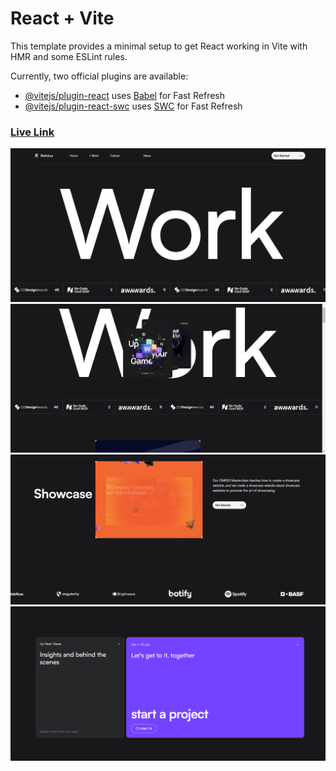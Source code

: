 # React + Vite

This template provides a minimal setup to get React working in Vite with HMR and some ESLint rules.

Currently, two official plugins are available:

- [@vitejs/plugin-react](https://github.com/vitejs/vite-plugin-react/blob/main/packages/plugin-react/README.md) uses [Babel](https://babeljs.io/) for Fast Refresh
- [@vitejs/plugin-react-swc](https://github.com/vitejs/vite-plugin-react-swc) uses [SWC](https://swc.rs/) for Fast Refresh


### [Live Link](https://refokus-dun-five.vercel.app/)

![image1](./images/image1.png)
![image2](./images/image2.png)
![image3](./images/image3.png)
![image4](./images/image4.png)




 